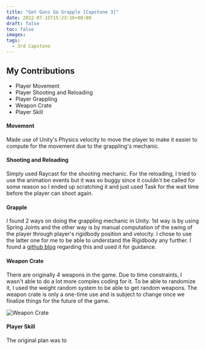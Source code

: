```yaml
---
title: "Get Guns Go Grapple [Capstone 3]"
date: 2022-07-15T15:23:16+08:00
draft: false
toc: false
images:
tags:
  - 3rd Capstone
---
```


## My Contributions

- Player Movement
- Player Shooting and Reloading
- Player Grappling
- Weapon Crate
- Player Skill


#### Movement

Made use of Unity's Physics velocity to move the player to make it easier to compute for the movement due to the grappling's mechanic.

#### Shooting and Reloading

Simply used Raycast for the shooting mechanic. For the reloading, I tried to use the animation events but it was so buggy since it couldn't be called for some reason so I ended up scratching it and just used Task for the wait time before the player can shoot again.

#### Grapple

I found 2 ways on doing the grappling mechanic in Unity. 1st way is by using Spring Joints and the other way is by manual computation of the swing of the player through player's rigidbody position and velocity. I chose to use the latter one for me to be able to understand the Rigidbody any further. I found a [github blog](http://shanekim.me/how-to-make-a-3d-grappling-hook.html) regarding this and used it for guidance. 



#### Weapon Crate

 There are originally 4 weapons in the game. Due to time constraints, I wasn't able to do a lot more complex coding for it. To be able to randomize it, I used the weight random system to be able to get random weapons. The weapon crate is only a one-time use and is subject to change once we finalize things for the future of the game.

 ![Weapon Crate](/images/Weapon_Crate.png)

#### Player Skill

The original plan was to 

